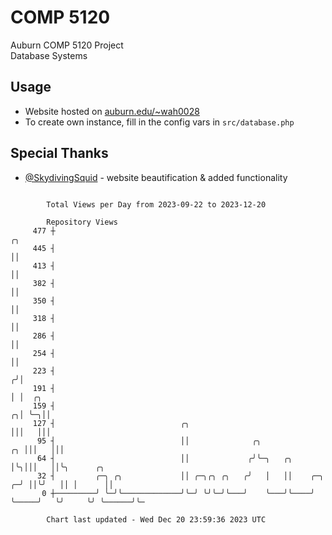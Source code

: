 # COMP 5120
Auburn COMP 5120 Project  
Database Systems

## Usage
- Website hosted on [auburn.edu/~wah0028](https://webhome.auburn.edu/~wah0028/)
- To create own instance, fill in the config vars in `src/database.php`

## Special Thanks
- [@SkydivingSquid](https://github.com/SkydivingSquid) - website beautification & added functionality

```

        Total Views per Day from 2023-09-22 to 2023-12-20

        Repository Views
     477 ┼                                                                         ╭╮
     445 ┤                                                                         ││
     413 ┤                                                                         ││
     382 ┤                                                                         ││
     350 ┤                                                                         ││
     318 ┤                                                                         ││
     286 ┤                                                                         ││
     254 ┤                                                                         ││
     223 ┤                                                                        ╭╯│
     191 ┤                                                                        │ │  ╭╮
     159 ┤                                                                      ╭╮│ ╰─╮││
     127 ┤                            ╭╮                                        │││   │││
      95 ┤                            ││              ╭╮                     ╭╮ │││   │││
      64 ┤                            ││             ╭╯╰─╮   ╭╮              │╰╮│││   ││╰╮      ╭╮
      32 ┤         ╭─╮ ╭╮             ││ ╭─╮╭╮ ╭╮   ╭╯   │   ││    ╭─╮     ╭─╯ ││╰╯   ││ │      ││
       0 ┼─────────╯ ╰─╯╰─────────────╯╰─╯ ╰╯╰─╯╰───╯    ╰───╯╰────╯ ╰─────╯   ╰╯     ╰╯ ╰──────╯╰─

        Chart last updated - Wed Dec 20 23:59:36 2023 UTC
        
```
